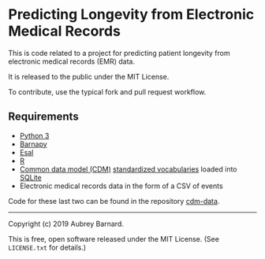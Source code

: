 Predicting Longevity from Electronic Medical Records
====================================================


This is code related to a project for predicting patient longevity from
electronic medical records (EMR) data.

It is released to the public under the MIT License.

To contribute, use the typical fork and pull request workflow.


Requirements
------------

* [Python 3]( https://www.python.org/)
* [Barnapy]( https://github.com/afbarnard/barnapy)
* [Esal]( https://github.com/afbarnard/esal)
* [R]( https://www.r-project.org/)
* [Common data model (CDM)]( https://github.com/OHDSI/CommonDataModel)
  [standardized vocabularies]( http://athena.ohdsi.org/) loaded into
  [SQLite]( https://sqlite.org/)
* Electronic medical records data in the form of a CSV of events

Code for these last two can be found in the repository [cdm-data](
https://github.com/DavidPageGroup/cdm-data).


-----

Copyright (c) 2019 Aubrey Barnard.

This is free, open software released under the MIT License.  (See
`LICENSE.txt` for details.)
